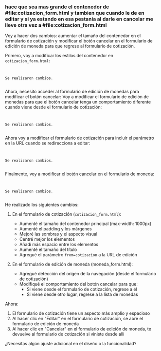 ### hace que sea mas grande el contenedor de #file:cotizacion_form.html  y tambien que cuando le de en editar y si ya estando en esa pestania al darle en cancelar me lleve otra vez a #file:cotizacion_form.html 

Voy a hacer dos cambios: aumentar el tamaño del contenedor en el formulario de cotización y modificar el botón cancelar en el formulario de edición de moneda para que regrese al formulario de cotización.

Primero, voy a modificar los estilos del contenedor en `cotizacion_form.html`: 
```


Se realizaron cambios.


```
Ahora, necesito acceder al formulario de edición de monedas para modificar el botón cancelar: Voy a modificar el formulario de edición de monedas para que el botón cancelar tenga un comportamiento diferente cuando viene desde el formulario de cotización: 
```


Se realizaron cambios.


```
Ahora voy a modificar el formulario de cotización para incluir el parámetro en la URL cuando se redirecciona a editar: 
```


Se realizaron cambios.


```
Finalmente, voy a modificar el botón cancelar en el formulario de moneda: 
```


Se realizaron cambios.


```
He realizado los siguientes cambios:

1. En el formulario de cotización (`cotizacion_form.html`):
   - Aumenté el tamaño del contenedor principal (max-width: 1000px)
   - Aumenté el padding y los márgenes
   - Mejoré las sombras y el aspecto visual
   - Centré mejor los elementos
   - Añadí más espacio entre los elementos
   - Aumenté el tamaño del título
   - Agregué el parámetro `from=cotizacion` a la URL de edición

2. En el formulario de edición de moneda (moneda_form.html):
   - Agregué detección del origen de la navegación (desde el formulario de cotización)
   - Modifiqué el comportamiento del botón cancelar para que:
     * Si viene desde el formulario de cotización, regrese a él
     * Si viene desde otro lugar, regrese a la lista de monedas

Ahora:
1. El formulario de cotización tiene un aspecto más amplio y espacioso
2. Al hacer clic en "Editar" en el formulario de cotización, se abre el formulario de edición de moneda
3. Al hacer clic en "Cancelar" en el formulario de edición de moneda, te devuelve al formulario de cotización si viniste desde allí

¿Necesitas algún ajuste adicional en el diseño o la funcionalidad?